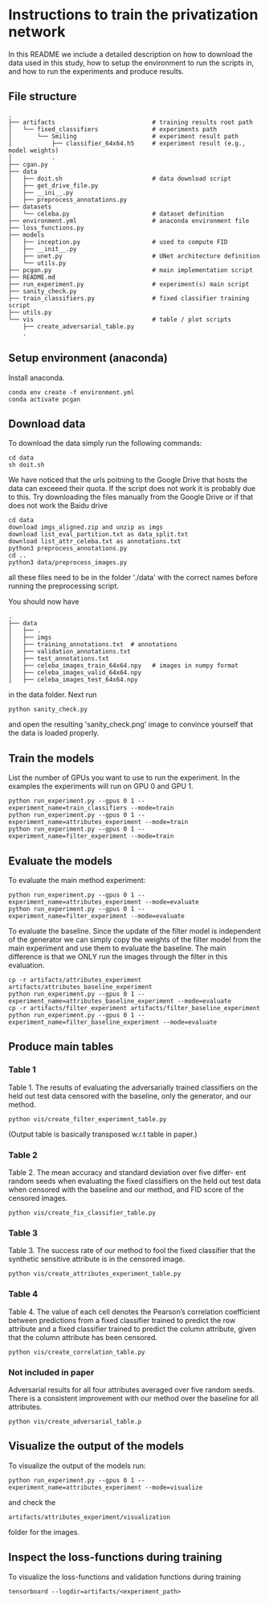 # Instructions to train the privatization network
In this README we include a detailed description on how to download the data
used in this study, how to setup the environment to run the scripts in, and how
to run the experiments and produce results.


## File structure

    .
    ├── artifacts                           # training results root path
    │   └── fixed_classifiers               # experiments path
    │       └── Smiling                     # experiment result path
    │           ├── classifier_64x64.h5     # experiment result (e.g., model weights)
    │           .
    ├── cgan.py
    ├── data
    │   ├── doit.sh                         # data download script
    │   ├── get_drive_file.py
    │   ├── __ini__.py
    │   ├── preprocess_annotations.py
    ├── datasets
    │   └── celeba.py                       # dataset definition
    ├── environment.yml                     # anaconda environment file
    ├── loss_functions.py
    ├── models
    │   ├── inception.py                    # used to compute FID
    │   ├── __init__.py
    │   ├── unet.py                         # UNet architecture definition
    │   └── utils.py
    ├── pcgan.py                            # main implementation script
    ├── README.md      
    ├── run_experiment.py                   # experiment(s) main script
    ├── sanity_check.py
    ├── train_classifiers.py                # fixed classifier training script
    ├── utils.py
    └── vis                                 # table / plot scripts
        ├── create_adversarial_table.py
        .

## Setup environment (anaconda)
Install anaconda.

    conda env create -f environment.yml
    conda activate pcgan

## Download data
To download the data simply run the following commands:

    cd data
    sh doit.sh

We have noticed that the urls poitning to the Google Drive that hosts the data
can exceeed their quota. If the script does not work it is probably due to
this. Try downloading the files manually from the Google Drive or if that does not work the Baidu drive

    cd data
    download imgs_aligned.zip and unzip as imgs
    download list_eval_partition.txt as data_split.txt
    download list_attr_celeba.txt as annotations.txt
    python3 preprocess_annotations.py
    cd ..
    python3 data/preprocess_images.py

all these files need to be in the folder './data' with the correct names before running the preprocessing script.

You should now have

    .
    ├── data
    │   ├── .
    │   ├── imgs
    │   ├── training_annotations.txt  # annotations
    │   ├── validation_annotations.txt
    │   ├── test_annotations.txt
    │   ├── celeba_images_train_64x64.npy   # images in numpy format
    │   ├── celeba_images_valid_64x64.npy
    │   ├── celeba_images_test_64x64.npy

in the data folder. Next run

    python sanity_check.py

and open the resulting 'sanity_check.png' image to convince yourself that the
data is loaded properly.


## Train the models
List the number of GPUs you want to use to run the experiment. In the examples
the experiments will run on GPU 0 and GPU 1.

    python run_experiment.py --gpus 0 1 --experiment_name=train_classifiers --mode=train
    python run_experiment.py --gpus 0 1 --experiment_name=attributes_experiment --mode=train
    python run_experiment.py --gpus 0 1 --experiment_name=filter_experiment --mode=train

## Evaluate the models
To evaluate the main method experiment:

    python run_experiment.py --gpus 0 1 --experiment_name=attributes_experiment --mode=evaluate
    python run_experiment.py --gpus 0 1 --experiment_name=filter_experiment --mode=evaluate

To evaluate the baseline. Since the update of the filter model is independent
of the generator we can simply copy the weights of the filter model from the
main experiment and use them to evaluate the baseline. The main difference is
that we ONLY run the images through the filter in this evaluation.

    cp -r artifacts/attributes_experiment artifacts/attributes_baseline_experiment
    python run_experiment.py --gpus 0 1 --experiment_name=attributes_baseline_experiment --mode=evaluate
    cp -r artifacts/filter_experiment artifacts/filter_baseline_experiment
    python run_experiment.py --gpus 0 1 --experiment_name=filter_baseline_experiment --mode=evaluate

## Produce main tables

### Table 1
Table 1. The results of evaluating the adversarially trained classifiers on the
held out test data censored with the baseline, only the generator, and our
method.

    python vis/create_filter_experiment_table.py

(Output table is basically transposed w.r.t table in paper.)

### Table 2
Table 2. The mean accuracy and standard deviation over five differ- ent random
seeds when evaluating the fixed classifiers on the held out test data when
censored with the baseline and our method, and FID score of the censored images.

    python vis/create_fix_classifier_table.py

### Table 3

Table 3. The success rate of our method to fool the fixed classifier that the
synthetic sensitive attribute is in the censored image.

    python vis/create_attributes_experiment_table.py

### Table 4

Table 4. The value of each cell denotes the Pearson’s correlation coefficient
between predictions from a fixed classifier trained to predict the row attribute
and a fixed classifier trained to predict the column attribute, given that the
column attribute has been censored.

    python vis/create_correlation_table.py

### Not included in paper
Adversarial results for all four attributes averaged over five random
seeds. There is a consistent improvement with our method over the baseline for
all attributes.

    python vis/create_adversarial_table.p

## Visualize the output of the models
To visualize the output of the models run:

    python run_experiment.py --gpus 0 1 --experiment_name=attributes_experiment --mode=visualize

and check the 

    artifacts/attributes_experiment/visualization

folder for the images.


## Inspect the loss-functions during training
To visualize the loss-functions and validation functions during training

    tensorboard --logdir=artifacts/<experiment_path>

